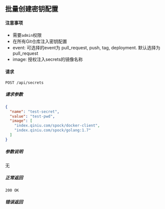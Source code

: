 ## 批量创建密钥配置

#### 注意事项

- 需要`admin`权限
- 在所有Git仓库注入密钥配置
- event: 可选择的event为 pull_request, push, tag, deployment. 默认选择为 pull_request  
- image: 授权注入secrets的镜像名称

#### 请求

```
POST /api/secrets
```

##### 请求参数

```json
{
  "name": "test-secret",
  "value": "test-pwd",
  "image": [
    "index.qiniu.com/spock/docker-client",
    "index.qiniu.com/spock/golang:1.7"
  ]
}
```

##### 参数说明

无

##### 正常返回

```
200 OK
```

##### 错误返回

